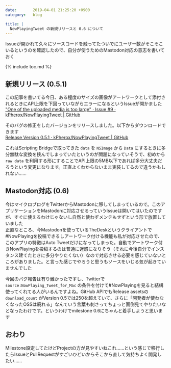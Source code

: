 ```yaml
---
date:       2019-04-01 21:25:20 +0900
category:   blog

title: |
  NowPlayingTweet の新規リリースと 0.6 について
---
```


Issueが開かれて久々にソースコードを触ってたついでにユーザー数がそこそこいるというのを確認したので、自分が使うためのMastodon対応の意志を書いておく

<!--more-->

{% include toc.md %}

## 新規リリース (0.5.1)
この記事を書いてる今日、ある程度のサイズの画像がアートワークとして添付されるときにAPI上限を下回っていながらエラーになるというIssueが開かました  
["One of the uploaded media is too large" · Issue #9 · kPherox/NowPlayingTweet \| GitHub](https://github.com/kPherox/NowPlayingTweet/issues/9)

そのバグの修正をしたバージョンをリリースしました。以下からダウンロードできます  
[Release Version 0.5.1 · kPherox/NowPlayingTweet \| GitHub](https://github.com/kPherox/NowPlayingTweet/releases/tag/0.5.1)

これはScripting Bridgeで取ってきた `data` を `NSImage` から `Data` にするときに多分無駄な変換を挟んでしまっていたというのが問題になっていそうで、初めから `raw data` を利用する形にすることでAPI上限の5MB以下であれば多分大丈夫だろうという変更になります。正直よくわからないまま実装してるので違うかもしれない……

## Mastodon対応 (0.6)
今はマイクロブログをTwitterからMastodonに移してしまっているので。このアプリケーションをMastodonに対応させるっていうIssueは開いてはいたのですが、すぐに使えるわけじゃないし自然と使わずメンテもせずという形で放置していました  
正直なところ、今Mastodonを使っているTheDeskというクライアントで#NowPlayingを投稿できるしアートワーク付ける機能も私が対応させたので、このアプリの特徴はAuto Tweetだけになってしまった。自動でアートワーク付きNowPlayingを投稿するのは普通に迷惑になりそう（それに今後自分でインスタンス建てたときに多分やりたくない）なので対応させる必要を感じていないところがありました。と言った感じでやろうと思うもソースをいじる気が起きていませんでした

今回のバグ報告は有り難かったですし、Twitterで `source:NowPlaying_Tweet_for_Mac` の条件を付けて#NowPlayingを見ると結構使ってくれてる人がいるんですよね。GitHub APIでもRelease assetsの `download_count` がVersion 0.5では250を超えていて、さらに「開発者が使わなくなったOSSは廃れる」なんていう言葉も刺さってちょっと面倒見てやりたいなとなったわけです。というわけでmilestone 0.6にちゃんと着手しようと思います

## おわり
Milestone設定してたけどProjectの方が見やすいねこれ……という感じで移行したらIssueとPullRequestがすごいひどいからそこから直して気持ちよく開発したい……
